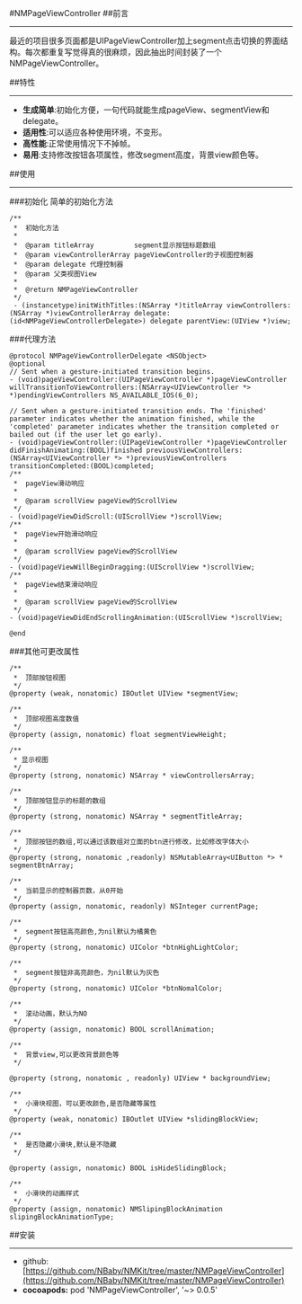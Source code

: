 #NMPageViewController
##前言
***
最近的项目很多页面都是UIPageViewController加上segment点击切换的界面结构。每次都重复写觉得真的很麻烦，因此抽出时间封装了一个NMPageViewController。

##特性
***
* **生成简单**:初始化方便，一句代码就能生成pageView、segmentView和delegate。
* **适用性**:可以适应各种使用环境，不变形。
* **高性能**:正常使用情况下不掉帧。
* **易用**:支持修改按钮各项属性，修改segment高度，背景view颜色等。

##使用
***
###初始化
简单的初始化方法

	/**
	 *  初始化方法
	 *
	 *  @param titleArray          segment显示按钮标题数组
	 *  @param viewControllerArray pageViewController的子视图控制器
	 *  @param delegate 代理控制器
	 *  @param 父类视图View
	 *
	 *  @return NMPageViewController
	 */
	 - (instancetype)initWithTitles:(NSArray *)titleArray viewControllers:(NSArray *)viewControllerArray delegate:(id<NMPageViewControllerDelegate>) delegate parentView:(UIView *)view;
 	
###代理方法

	@protocol NMPageViewControllerDelegate <NSObject>
	@optional
	// Sent when a gesture-initiated transition begins.
	- (void)pageViewController:(UIPageViewController *)pageViewController willTransitionToViewControllers:(NSArray<UIViewController *> *)pendingViewControllers NS_AVAILABLE_IOS(6_0);

	// Sent when a gesture-initiated transition ends. The 'finished' parameter indicates whether the animation finished, while the 'completed' parameter indicates whether the transition completed or bailed out (if the user let go early).
	- (void)pageViewController:(UIPageViewController *)pageViewController didFinishAnimating:(BOOL)finished previousViewControllers:(NSArray<UIViewController *> *)previousViewControllers transitionCompleted:(BOOL)completed;
	/**
	 *  pageView滑动响应
	 *
	 *  @param scrollView pageView的ScrollView
	 */
	- (void)pageViewDidScroll:(UIScrollView *)scrollView;
	/**
	 *  pageView开始滑动响应
	 *
	 *  @param scrollView pageView的ScrollView
	 */
	- (void)pageViewWillBeginDragging:(UIScrollView *)scrollView;
	/**
	 *  pageView结束滑动响应
	 *
	 *  @param scrollView pageView的ScrollView
	 */
	- (void)pageViewDidEndScrollingAnimation:(UIScrollView *)scrollView;

	@end

 
###其他可更改属性

	/**
	 *  顶部按钮视图
	 */
	@property (weak, nonatomic) IBOutlet UIView *segmentView;

	/**
	 *  顶部视图高度数值
	 */
	@property (assign, nonatomic) float segmentViewHeight;

	/**
	 * 显示视图
	 */
	@property (strong, nonatomic) NSArray * viewControllersArray;

	/**
	 *  顶部按钮显示的标题的数组
	 */
	@property (strong, nonatomic) NSArray * segmentTitleArray;

	/**
	 *  顶部按钮的数组,可以通过该数组对立面的btn进行修改，比如修改字体大小
	 */
	@property (strong, nonatomic ,readonly) NSMutableArray<UIButton *> * segmentBtnArray;

	/**
	 *  当前显示的控制器页数，从0开始
	 */
	@property (assign, nonatomic, readonly) NSInteger currentPage;

	/**
	 *  segment按钮高亮颜色,为nil默认为橘黄色
	 */
	@property (strong, nonatomic) UIColor *btnHighLightColor;

	/**
	 *  segment按钮非高亮颜色，为nil默认为灰色
	 */
	@property (strong, nonatomic) UIColor *btnNomalColor;

	/**
	 *  滚动动画，默认为NO
	 */
	@property (assign, nonatomic) BOOL scrollAnimation;

	/**
	 *  背景view,可以更改背景颜色等
	 */

	@property (strong, nonatomic , readonly) UIView * backgroundView;

	/**
	 *  小滑块视图，可以更改颜色,是否隐藏等属性
	 */
	@property (weak, nonatomic) IBOutlet UIView *slidingBlockView;

	/**
	 *  是否隐藏小滑块,默认是不隐藏
	 */

	@property (assign, nonatomic) BOOL isHideSlidingBlock;

	/**
	 *  小滑块的动画样式
	 */
	@property (assign, nonatomic) NMSlipingBlockAnimation slipingBlockAnimationType;

##安装
***
* github:[https://github.com/NBaby/NMKit/tree/master/NMPageViewController](https://github.com/NBaby/NMKit/tree/master/NMPageViewController)
* **cocoapods:** pod 'NMPageViewController', '~> 0.0.5'
 
